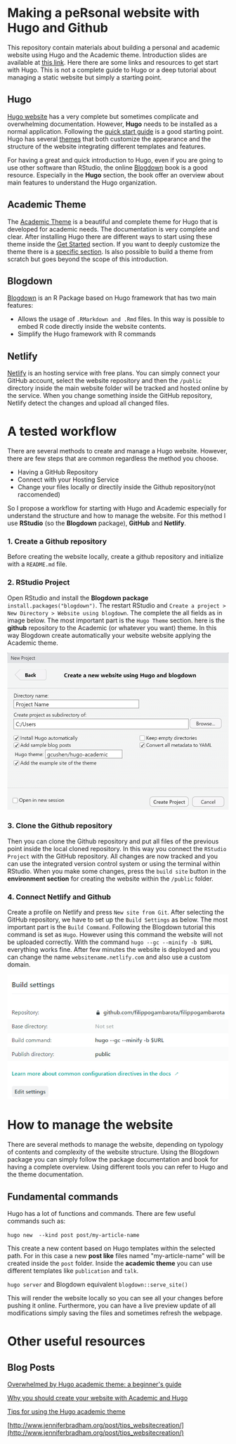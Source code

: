 # Making a peRsonal website with Hugo and Github

This repository contain materials about building a personal and academic website using Hugo and the Academic theme. Introduction slides are available at [this link](https://filippogambarota.github.io/hugowebsite/). Here there are some links and resources to get start with Hugo. This is not a complete guide to Hugo or a deep tutorial about managing a static website but simply a starting point.

## Hugo

[Hugo website](https://gohugo.io/) has a very complete but sometimes complicate and overwhelming documentation. However, **Hugo** needs to be installed as a normal application. Following the [quick start guide](https://gohugo.io/getting-started/quick-start/) is a good starting point.
Hugo has several [themes](https://themes.gohugo.io/) that both customize the appearance and the structure of the website integrating different templates and features.

For having a great and quick introduction to Hugo, even if you are going to use other software than RStudio, the online [Blogdown](https://bookdown.org/yihui/blogdown/) book is a good resource. Especially in the **Hugo** section, the book offer an overview about main features to understand the Hugo organization.

## Academic Theme

The [Academic Theme](https://sourcethemes.com/academic/) is a beautiful and complete theme for Hugo that is developed for academic needs. The documentation is very complete and clear. After installing Hugo there are different ways to start using these theme inside the [Get Started](https://sourcethemes.com/academic/docs/install/) section. If you want to deeply customize the theme there is a [specific section](https://sourcethemes.com/academic/themes/). Is also possible to build a theme from scratch but goes beyond the scope of this introduction.

## Blogdown

[Blogdown](https://bookdown.org/yihui/blogdown/) is an R Package based on Hugo framework that has two main features:
* Allows the usage of `.RMarkdown and .Rmd` files. In this way is possible to embed R code directly inside the website contents.
* Simplify the Hugo framework with R commands

## Netlify

[Netlify](https://www.netlify.com/) is an hosting service with free plans. You can simply connect your GitHub account, select the website repository and then the `/public` directory inside the main website folder will be tracked and hosted online by the service. When you change something inside the GitHub repository, Netlify detect the changes and upload all changed files.

# A tested workflow

There are several methods to create and manage a Hugo website. However, there are few steps that are common regardless the method you choose.

* Having a GitHub Repository
* Connect with your Hosting Service
* Change your files locally or directily inside the Github repository(not raccomended)

So I propose a workflow for starting with Hugo and Academic especially for understand the structure and how to manage the website. For this method I use **RStudio** (so the **Blogdown** package), **GitHub** and **Netlify**.

### 1. Create a Github repository

Before creating the website locally, create a github repository and initialize with a `README.md` file.

### 2. RStudio Project

Open RStudio and install the **Blogdown package** `install.packages("blogdown")`. The restart RStudio and `Create a project > New Directory > Website using blogdown`. The complete the all fields as in image below. The most important part is the `Hugo Theme` section. here is the **github** repository to the Academic (or whatever you want) theme. In this way Blogdown create automatically your website website applying the Academic theme.

![Blogdown settings for new Hugo website](img/blogdownsetting.png)

### 3. Clone the Github repository

Then you can clone the Github repository and put all files of the previous point inside the local cloned repository. In this way you connect the `RStudio Project` with the GitHub repository. All changes are now tracked and you can use the integrated version control system or using the terminal within RStudio.
When you make some changes, press the `build site` button in the **environment section** for creating the website within the `/public` folder.

### 4. Connect Netlify and Github

Create a profile on Netlify and press `New site from Git`. After selecting the GitHub repository, we have to set up the `Build Settings` as below. The most important part is the `Build Command`. Following the Blogdown tutorial this command is set as `Hugo`. However using this command the website will not be uploaded correctly. With the command `hugo --gc --minify -b $URL` everything works fine.
After few minutes the website is deployed and you can change the name `websitename.netlify.com` and also use a custom domain.

![Netlify Settings](img/netlifysetting.png)

# How to manage the website

There are several methods to manage the website, depending on typology of contents and complexity of the website structure. Using the Blogdown package you can simply follow the package documentation and book for having a complete overview. Using different tools you can refer to Hugo and the theme documentation.

## Fundamental commands

Hugo has a lot of functions and commands. There are few useful commands such as:

`hugo new  --kind post post/my-article-name`

This create a new content based on Hugo templates within the selected path. For in this case a new **post like** files named "my-article-name" will be created inside the `post` folder. Inside the **academic theme** you can use different templates like `publication` and `talk`.

`hugo server` and Blogdown equivalent `blogdown::serve_site()`

This will render the website locally so you can see all your changes before pushing it online. Furthermore, you can have a live preview update of all modifications simply saving the files and sometimes refresh the webpage.

# Other useful resources

## Blog Posts

[Overwhelmed by Hugo academic theme: a beginner's guide](https://andreaczhang.rbind.io/post/my-1st-blogpost/)

[Why you should create your website with Academic and Hugo](https://georgecushen.com/create-your-website-with-hugo/)

[Tips for using the Hugo academic theme](https://lmyint.github.io/post/hugo-academic-tips/)

[http://www.jenniferbradham.org/post/tips_websitecreation/](http://www.jenniferbradham.org/post/tips_websitecreation/)
